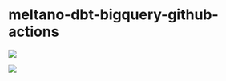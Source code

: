 # meltano-dbt-bigquery-github-actions

[<img src="https://github.com/neilmcguigan/meltano-dbt-bigquery-github-actions/actions/workflows/sanity.yml/badge.svg">](https://github.com/neilmcguigan/meltano-dbt-bigquery-github-actions/actions/workflows/sanity.yml)


[<img src="https://github.com/neilmcguigan/meltano-dbt-bigquery-github-actions/actions/workflows/deploy.yml/badge.svg">](https://github.com/neilmcguigan/meltano-dbt-bigquery-github-actions/actions/workflows/deploy.yml)
